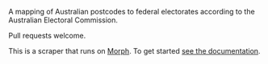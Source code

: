A mapping of Australian postcodes to federal electorates according to the Australian Electoral Commission.

Pull requests welcome.

This is a scraper that runs on [Morph](https://morph.io). To get started [see the documentation](https://morph.io/documentation).
